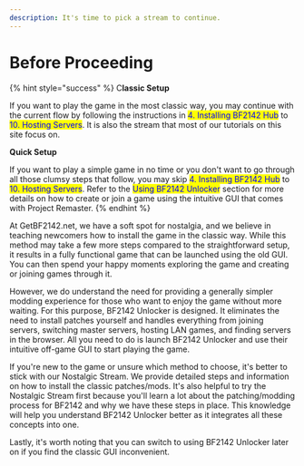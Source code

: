 ```yaml
---
description: It's time to pick a stream to continue.
---
```


# Before Proceeding

{% hint style="success" %}
C**lassic Setup**

If you want to play the game in the most classic way, you may continue with the current flow by following the instructions in <mark style="color:blue;">4. Installing BF2142 Hub</mark> to <mark style="color:blue;">10. Hosting Servers</mark>. It is also the stream that most of our tutorials on this site focus on.



**Quick Setup**

If you want to play a simple game in no time or you don't want to go through all those clumsy steps that follow, you may skip <mark style="color:blue;">4. Installing BF2142 Hub</mark> to <mark style="color:blue;">10. Hosting Servers</mark>. Refer to the <mark style="color:blue;">Using BF2142 Unlocker</mark> section for more details on how to create or join a game using the intuitive GUI that comes with Project Remaster.
{% endhint %}

At GetBF2142.net, we have a soft spot for nostalgia, and we believe in teaching newcomers how to install the game in the classic way. While this method may take a few more steps compared to the straightforward setup, it results in a fully functional game that can be launched using the old GUI. You can then spend your happy moments exploring the game and creating or joining games through it.

However, we do understand the need for providing a generally simpler modding experience for those who want to enjoy the game without more waiting. For this purpose, BF2142 Unlocker is designed. It eliminates the need to install patches yourself and handles everything from joining servers, switching master servers, hosting LAN games, and finding servers in the browser. All you need to do is launch BF2142 Unlocker and use their intuitive off-game GUI to start playing the game.

If you're new to the game or unsure which method to choose, it's better to stick with our Nostalgic Stream. We provide detailed steps and information on how to install the classic patches/mods. It's also helpful to try the Nostalgic Stream first because you'll learn a lot about the patching/modding process for BF2142 and why we have these steps in place. This knowledge will help you understand BF2142 Unlocker better as it integrates all these concepts into one.

Lastly, it's worth noting that you can switch to using BF2142 Unlocker later on if you find the classic GUI inconvenient.
